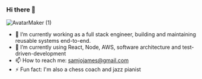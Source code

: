 ### Hi there 👋
![AvatarMaker (1)](https://user-images.githubusercontent.com/70722177/187030040-d83ae87b-8f5e-4225-ae8b-abad01a3805d.png)

- 🔭 I’m currently working as a full stack engineer, building and maintaining reusable systems end-to-end.
- 🌱 I’m currently using React, Node, AWS, software architecture and test-driven-development
- 📫 How to reach me: samjojames@gmail.com
- ⚡ Fun fact: I'm also a chess coach and jazz pianist
